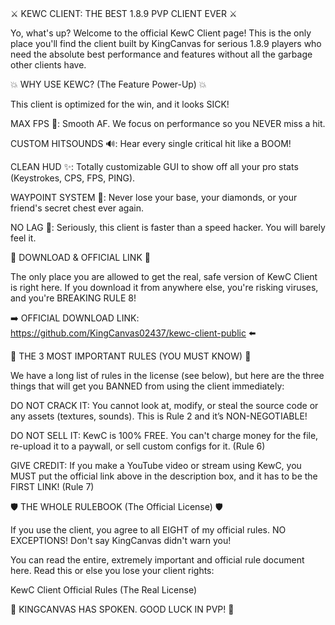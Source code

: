
<div class="title-shadow">⚔️ KEWC CLIENT: THE BEST 1.8.9 PVP CLIENT EVER ⚔️</div>

Yo, what's up? Welcome to the official KewC Client page! This is the only place you'll find the client built by KingCanvas for serious 1.8.9 players who need the absolute best performance and features without all the garbage other clients have.

💥 WHY USE KEWC? (The Feature Power-Up) 💥

This client is optimized for the win, and it looks SICK!

MAX FPS 🚀: Smooth AF. We focus on performance so you NEVER miss a hit.

CUSTOM HITSOUNDS 🔊: Hear every single critical hit like a BOOM!

CLEAN HUD ✨: Totally customizable GUI to show off all your pro stats (Keystrokes, CPS, FPS, PING).

WAYPOINT SYSTEM 🧭: Never lose your base, your diamonds, or your friend's secret chest ever again.

NO LAG 🧊: Seriously, this client is faster than a speed hacker. You will barely feel it.

🚨 DOWNLOAD & OFFICIAL LINK 🚨

<div class="link-box">
<div class="link-text">
The only place you are allowed to get the real, safe version of KewC Client is right here. If you download it from anywhere else, you're risking viruses, and you're BREAKING RULE 8!







➡️ OFFICIAL DOWNLOAD LINK: https://github.com/KingCanvas02437/kewc-client-public ⬅️
</div>
</div>

🛑 <span class="rule-header">THE 3 MOST IMPORTANT RULES (YOU MUST KNOW)</span> 🛑

We have a long list of rules in the license (see below), but here are the three things that will get you BANNED from using the client immediately:

DO NOT CRACK IT: You cannot look at, modify, or steal the source code or any assets (textures, sounds). This is Rule 2 and it’s NON-NEGOTIABLE!

DO NOT SELL IT: KewC is 100% FREE. You can't charge money for the file, re-upload it to a paywall, or sell custom configs for it. (Rule 6)

GIVE CREDIT: If you make a YouTube video or stream using KewC, you MUST put the official link above in the description box, and it has to be the FIRST LINK! (Rule 7)

🛡️ THE WHOLE RULEBOOK (The Official License) 🛡️

If you use the client, you agree to all EIGHT of my official rules. NO EXCEPTIONS! Don't say KingCanvas didn't warn you!

You can read the entire, extremely important and official rule document here. Read this or else you lose your client rights:

KewC Client Official Rules (The Real License)

👑 KINGCANVAS HAS SPOKEN. GOOD LUCK IN PVP! 👑
